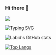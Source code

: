 ### Hi there 👋

<!--
**Unsmartguy1099/Unsmartguy1099** is a ✨ _special_ ✨ repository because its `README.md` (this file) appears on your GitHub profile.

Here are some ideas to get you started:

- 🔭 I’m currently working on ...
- 🌱 I’m currently learning ...
- 👯 I’m looking to collaborate on ...
- 🤔 I’m looking for help with ...
- 💬 Ask me about ...
- 📫 How to reach me: ...
- 😄 Pronouns: ...
- ⚡ Fun fact: ...
-->
 ![](https://komarev.com/ghpvc/?username=Unsmartguy1099&color=lightgray)
 
[![Typing SVG](https://readme-typing-svg.demolab.com?font=Fira+Code&duration=2500&pause=1000&color=8DABF7&background=33303000&multiline=true&width=435&lines=%F0%9F%91%8BHi+;+++I'm+Saif+)](https://git.io/typing-svg)

![Labid's GitHub stats](https://github-readme-stats.vercel.app/api?username=Unsmartguy1099&show_icons=true&theme=dark)

[![Top Langs](https://github-readme-stats.vercel.app/api/top-langs/?username=Unsmartguy1099&layout=compact&theme=dark)](https://github.com/Unsmartguy1099/github-readme-stats)

